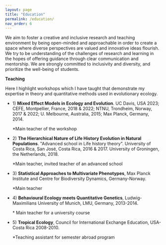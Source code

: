 ```yaml
---
layout: page
title: "Education"
permalink: /education/
nav_order: 6
---
```

 
We aim to foster a creative and inclusive research and teaching
environment by being open-minded and approachable in order to create a
space where diverse perspectives are valued and innovative ideas
flourish. We try to be understanding of the challenges of research and
learning in the hopes of offering guidance through clear communication
and mentorship. We are strongly committed to inclusivity and diversity,
and prioritize the well-being of students.


**Teaching**

Here I highlight workshops which I have taught that demonstrate my
expertise in theory and quantitative methods used in evolutionary
ecology.

-   1\) **Mixed Effect Models in Ecology and Evolution**. UC Davis, USA
    2023; CEFE, Montpellier, France, 2018 & 2022; NTNU, Trondheim,
    Norway, 2017 & 2022; U. Melbourne, Australia, 2015; Max
    Planck, Germany, 2014.

    \*Main teacher of the workshop

-   2\) **The Hierarchical Nature of Life History Evolution in Natural
    Populations**. "Advanced school in Life history theory". University
    of Costa Rica, San José, Costa Rica, 2016 & 2017. University of
    Groningen, the Netherlands, 2018.

    \*Main teacher, invited teacher of an advanced school

-   3\) **Statistical Approaches to Multivariate Phenotypes**, Max
    Planck Institute and Centre for Biodiversity Dynamics,
    Germany-Norway.

    \*Main teacher

-   4\) **Behavioural Ecology meets Quantitative Genetics**,
    Ludwig-Maximilians University of Munich, LMU, Germany, 2013-2014.

    \* Main teacher for a university course

-   5\) **Tropical Ecology**, Council for International Exchange
    Education, USA-Costa Rica 2008-2010.

    \*Teaching assistant for semester abroad program
    
    
    
